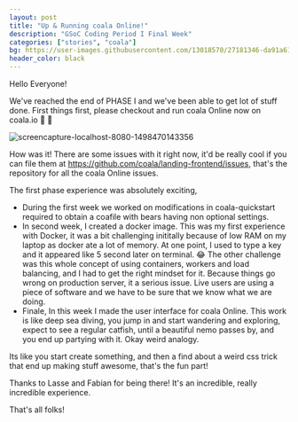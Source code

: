 ```yaml
---
layout: post
title: "Up & Running coala Online!"
description: "GSoC Coding Period I Final Week"
categories: ["stories", "coala"]
bg: https://user-images.githubusercontent.com/13018570/27181346-da91a618-51f4-11e7-9c6b-d5db3a5f408f.png
header_color: black
---
```


Hello Everyone!

We've reached the end of PHASE I and we've been able to get lot of stuff done. First things first, please checkout
and run coala Online now on coala.io :tada: :tada: 



![screencapture-localhost-8080-1498470143356](https://user-images.githubusercontent.com/13018570/27540215-06ac9ce8-5a9d-11e7-9b2a-e595f9947ac1.png)



How was it! There are some issues with it right now, it'd be really cool if you can file them at 
https://github.com/coala/landing-frontend/issues, that's the repository for all the coala Online issues. 

The first phase experience was absolutely exciting, 
- During the first week we worked on modifications in coala-quickstart required to obtain
a coafile with bears having non optional settings.
- In second week, I created a docker image. This was my first experience with Docker, it was a bit challenging inititally 
because of low RAM on my laptop as docker
ate a lot of memory. At one point, I used to type a key and it appeared like 5 second later on terminal. :joy: The other challenge was 
this whole concept of
using containers, workers and load balancing, and I had to get the right mindset for it. Because things go wrong on production server, it
a serious issue. Live users are using a piece of software and we have to be sure that we know what we are doing. 
- Finale, In this week I made the user interface for coala Online. This work is like deep sea diving, you jump in and start wandering and exploring,
expect to see a regular catfish, until a beautiful nemo passes by, and you end up partying with it. 
Okay weird analogy. 

Its like you start create something, and then a find about a weird css trick that end up making stuff awesome, that's the fun part!

Thanks to Lasse and Fabian for being there! It's an incredible, really incredible experience.

That's all folks!


